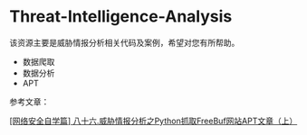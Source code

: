 # Threat-Intelligence-Analysis
该资源主要是威胁情报分析相关代码及案例，希望对您有所帮助。

- 数据爬取
- 数据分析
- APT

参考文章：

[[网络安全自学篇] 八十六.威胁情报分析之Python抓取FreeBuf网站APT文章（上）](https://blog.csdn.net/Eastmount/article/details/107345903)

